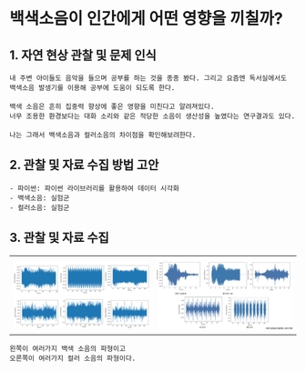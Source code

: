 # 백색소음이 인간에게 어떤 영향을 끼칠까?

## 1. 자연 현상 관찰 및 문제 인식

    내 주변 아이들도 음악을 들으며 공부를 하는 것을 종종 봤다. 그리고 요즘엔 독서실에서도 백색소음 발생기를 이용해 공부에 도움이 되도록 한다.

    백색 소음은 흔히 집중력 향상에 좋은 영향을 미친다고 알려져있다.
    너무 조용한 환경보다는 대화 소리와 같은 적당한 소음이 생산성을 높였다는 연구결과도 있다.

    나는 그래서 백색소음과 컬러소음의 차이점을 확인해보려한다.

##  2. 관찰 및 자료 수집 방법 고안
    - 파이썬: 파이썬 라이브러리를 활용하여 데이터 시각화
    - 백색소음: 실험군
    - 컬러소음: 실험군

## 3. 관찰 및 자료 수집
 
 <table>
  <tr>
    <td><img src="./img/white.png" width="300"></td>
    <td><img src="./img/color.png" width="300"></td>
  </tr>
</table>

    왼쪽이 여러가지 백색 소음의 파형이고
    오른쪽이 여러가지 컬러 소음의 파형이다.